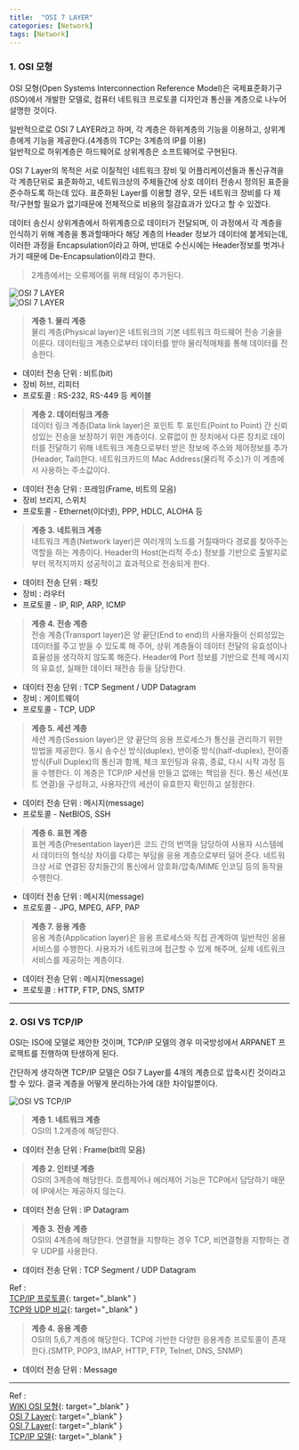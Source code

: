 ```yaml
---
title:  "OSI 7 LAYER"
categories: [Network]
tags: [Network]
---
```


### 1. OSI 모형    
OSI 모형(Open Systems Interconnection Reference Model)은 국제표준화기구(ISO)에서 개발한 모델로, 컴퓨터 네트워크 프로토콜 디자인과 통신을 계층으로 나누어 설명한 것이다.    

일반적으로로 OSI 7 LAYER라고 하며, 각 계층은 하위계층의 기능을 이용하고, 상위계층에게 기능을 제공한다.(4계층의 TCP는 3계층의 IP를 이용)  
일반적으로 하위계층은 하드웨어로 상위계층은 소프트웨어로 구현된다.    

OSI 7 Layer의 목적은 서로 이질적인 네트워크 장비 및 어플리케이션들과 통신규격을 각 계층단위로 표준화하고, 네트워크상의 주체들간에 상호 데이터 전송시 정의된 표준을 준수하도록 하는데 있다. 표준화된 Layer를 이용할 경우, 모든 네트워크 장비를 다 제작/구현할 필요가 없기때문에 전체적으로 비용의 절감효과가 있다고 할 수 있겠다.    

데이터 송신시 상위계층에서 하위계층으로 데이터가 전달되며, 이 과정에서 각 계층을 인식하기 위해 계층을 통과할때마다 해당 계층의 Header 정보가 데이터에 붙게되는데, 이러한 과정을 Encapsulation이라고 하며, 반대로 수신시에는 Header정보를 벗겨나가기 때문에 De-Encapsulation이라고 한다.    
> 2계층에서는 오류제어를 위해 테일이 추가된다.

![OSI 7 LAYER](https://parkmh04.github.io/images/osi70.png)    
![OSI 7 LAYER](https://parkmh04.github.io/images/osi7.jpg)    

> **계층 1. 물리 계층**  
물리 계층(Physical layer)은 네트워크의 기본 네트워크 하드웨어 전송 기술을 이룬다. 데이터링크 계층으로부터 데이터를 받아 물리적매체를 통해 데이터를 전송한다.  
- 데이터 전송 단위 : 비트(bit)  
- 장비 허브, 리피터  
- 프로토콜 : RS-232, RS-449 등 케이블  

> **계층 2. 데이터링크 계층**  
데이터 링크 계층(Data link layer)은 포인트 투 포인트(Point to Point) 간 신뢰성있는 전송을 보장하기 위한 계층이다. 오류없이 한 장치에서 다른 장치로 데이터를 전달하기 위해 네트워크 계층으로부터 받은 정보에 주소와 제어정보를 추가(Header, Tail)한다. 네트워크카드의 Mac Address(물리적 주소)가 이 계층에서 사용하는 주소값이다.  
- 데이터 전송 단위 : 프레임(Frame, 비트의 모음)  
- 장비 브리지, 스위치  
- 프로토콜 - Ethernet(이더넷), PPP, HDLC, ALOHA 등  

> **계층 3. 네트워크 계층**  
네트워크 계층(Network layer)은 여러개의 노드를 거칠때마다 경로를 찾아주는 역할을 하는 계층이다. Header의 Host(논리적 주소) 정보를 기반으로 출발지로부터 목적지까지 성공적이고 효과적으로 전송되게 한다.  
- 데이터 전송 단위 : 패킷
- 장비 : 라우터  
- 프로토콜 - IP, RIP, ARP, ICMP    

> **계층 4. 전송 계층**  
전송 계층(Transport layer)은 양 끝단(End to end)의 사용자들이 신뢰성있는 데이터를 주고 받을 수 있도록 해 주어, 상위 계층들이 데이터 전달의 유효성이나 효율성을 생각하지 않도록 해준다. Header에 Port 정보를 기반으로 전체 메시지의 유효성, 실패한 데이터 재전송 등을 담당한다.  
- 데이터 전송 단위 : TCP Segment / UDP Datagram
- 장비 : 게이트웨이  
- 프로토콜 - TCP, UDP    

> **계층 5. 세션 계층**  
세션 계층(Session layer)은 양 끝단의 응용 프로세스가 통신을 관리하기 위한 방법을 제공한다. 동시 송수신 방식(duplex), 반이중 방식(half-duplex), 전이중 방식(Full Duplex)의 통신과 함께, 체크 포인팅과 유휴, 종료, 다시 시작 과정 등을 수행한다. 이 계층은 TCP/IP 세션을 만들고 없애는 책임을 진다. 통신 세션(포트 연결)을 구성하고, 사용자간의 세션이 유효한지 확인하고 설정한다.  
- 데이터 전송 단위 : 메시지(message)  
- 프로토콜 - NetBIOS, SSH     

> **계층 6. 표현 계층**  
표현 계층(Presentation layer)은 코드 간의 번역을 담당하여 사용자 시스템에서 데이터의 형식상 차이를 다루는 부담을 응용 계층으로부터 덜어 준다. 네트워크상 서로 연결된 장치들간의 통신에서 암호화/압축/MIME 인코딩 등의 동작을 수행한다.  
- 데이터 전송 단위 : 메시지(message)  
- 프로토콜 - JPG, MPEG, AFP, PAP    

> **계층 7. 응용 계층**  
응용 계층(Application layer)은 응용 프로세스와 직접 관계하여 일반적인 응용 서비스를 수행한다. 사용자가 네트워크에 접근할 수 있게 해주며, 실제 네트워크 서비스를 제공하는 계층이다.  
- 데이터 전송 단위 : 메시지(message)  
- 프로토콜 : HTTP, FTP, DNS, SMTP    

---
### 2. OSI VS TCP/IP    
OSI는 ISO에 모델로 제안한 것이며, TCP/IP 모델의 경우 미국방성에서 ARPANET 프로젝트를 진행하여 탄생하게 된다.    

간단하게 생각하면 TCP/IP 모델은 OSI 7 Layer를 4개의 계층으로 압축시킨 것이라고 할 수 있다. 결국 계층을 어떻게 분리하는가에 대한 차이일뿐이다.    

![OSI VS TCP/IP](https://parkmh04.github.io/images/TCP-IP-model-vs-OSI-model.png)    

> **계층 1. 네트워크 계층**  
OSI의 1.2계층에 해당한다.  
- 데이터 전송 단위 : Frame(bit의 모음)    

> **계층 2. 인터넷  계층**  
OSI의 3계층에 해당한다. 흐름제어나 에러제어 기능은 TCP에서 담당하기 때문에 IP에서는 제공하지 않는다.
- 데이터 전송 단위 : IP Datagram    

> **계층 3. 전송 계층**  
OSI의 4계층에 해당한다. 연결형을 지향하는 경우 TCP, 비연결형을 지향하는 경우 UDP를 사용한다.    
- 데이터 전송 단위 : TCP Segment / UDP Datagram    

Ref :      
[TCP/IP 프로토콜](https://parkmh04.github.io/2017/TCP_IP/){: target="_blank" }    
[TCP와 UDP 비교](https://parkmh04.github.io/2017/TCP_UDP/){: target="_blank" }    

> **계층 4. 응용 계층**  
OSI의 5,6,7 계층에 해당한다. TCP에 기반한 다양한 응용계층 프로토콜이 존재한다.(SMTP, POP3, IMAP, HTTP, FTP, Telnet, DNS, SNMP)  
- 데이터 전송 단위 : Message    

---
Ref :  
[WIKI OSI 모형](https://ko.wikipedia.org/wiki/OSI_%EB%AA%A8%ED%98%95){: target="_blank" }    
[OSI 7 Layer](http://hahahoho5915.tistory.com/12){: target="_blank" }    
[OSI 7 Layer](http://beansberries.tistory.com/entry/%EB%84%A4%ED%8A%B8%EC%9B%8C%ED%81%AC-OSI-7-%EA%B3%84%EC%B8%B5){: target="_blank" }    
[TCP/IP 모델](http://it-ing.tistory.com/110){: target="_blank" }    

